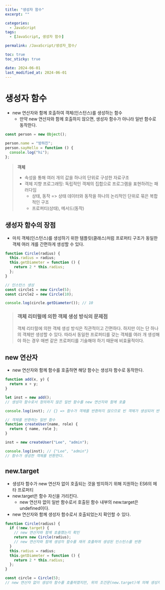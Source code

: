 ```yaml
---
title: "생성자 함수"
excerpt: ""

categories:
  - JavaScript
tags:
  - [JavaScript, 생성자 함수]

permalink: /JavaScript/생성자_함수/

toc: true
toc_sticky: true

date: 2024-06-01
last_modified_at: 2024-06-01
---
```


# 생성자 함수

- new 연산자와 함께 호출하여 객체(인스턴스)를 생성하는 함수
  - 만약 new 연산자와 함께 호출하지 않으면, 생성자 함수가 아니라 일반 함수로 동작한다.

```js
const person = new Object();

person.name = "방하진";
person.sayHello = function () {
  console.log("hi");
};
```

> **객체**
>
> - 속성을 통해 여러 개의 값을 하나의 단위로 구성한 자료구조
> - 객체 지향 프로그래밍: 독립적인 객체의 집합으로 프로그램을 표현하려는 패러다임
>   - 상태, 동작 => 상태 데이터와 동작을 하나의 논리적인 단위로 묶은 복합적인 구조
>   - 프로퍼티(상태), 메서드(동작)

## 생성자 함수의 장점

- 마치 객체(인스턴스)를 생성하기 위한 템플릿(클래스)처럼 프로퍼티 구조가 동일한 객체 여러 개를 간편하게 생성할 수 있다.

```js
function Circle(radius) {
  this.radius = radius;
  this.getDiameter = function () {
    return 2 * this.radius;
  };
}

// 인스턴스 생성
const circle1 = new Circle(5);
const circle2 = new Circle(10);

console.log(circle.getDiameter()); // 10
```

> ### 객체 리터럴에 의한 객체 생성 방식의 문제점
>
> 객체 리터럴에 의한 객체 생성 방식은 직관적이고 간편하다. 하지만 이는 단 하나의 객체만 생성할 수 있다. 따라서 동일한 프로퍼티를 갖는 객체를 여러 개 생성해야 하는 경우 매번 같은 프로퍼티를 기술해야 하기 때문에 비효율적이다.

## new 연산자

- new 연산자와 함께 함수를 호출하면 해당 함수는 생성자 함수로 동작한다.

```js
function add(x, y) {
  return x + y;
}

let inst = new add();
// 생성자 함수로서 정의하지 않은 일반 함수를 new 연산자와 함께 호출

console.log(inst); // {} => 함수가 객체를 반환하지 않으므로 빈 객체가 생성되어 반환된다.

// 객체를 반환하는 일반 함수
function createUser(name, role) {
  return { name, role };
}

inst = new createUser("Lee", "admin");

console.log(inst); // {"Lee", "admin"}
// 함수가 생성한 객체를 반환한다.
```

## new.target

- 생성자 함수가 new 연산자 없이 호출되는 것을 방지하기 위해 지원하는 ES6의 메타 프로퍼티
- new.target은 함수 자신을 가리킨다.
  - new 연산자 없이 일반 함수로서 호출된 함수 내부의 new.target은 undefined이다.
- new 연산자와 함께 생성자 함수로서 호출되었는지 확인할 수 있다.

```js
function Circle(radius) {
  if (!new.target) {
    // new 연산자와 함께 호출했는지 확인
    return new Circle(radius);
    // new 연산자와 함께 생성자 함수를 재귀 호출하여 생성된 인스턴스를 반환
  }
  this.radius = radius;
  this.getDiameter = function () {
    return 2 * this.radius;
  };
}

const circle = Circle(5);
// new 연산자 없이 생성자 함수를 호출하였지만, 위의 조건문(new.target)에 의해 생성자 함수로서 호출된다.
```
